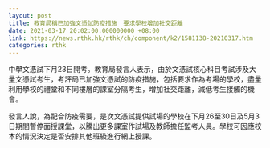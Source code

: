 ```yaml
---
layout: post
title: 教育局稱已加強文憑試防疫措施　要求學校增加社交距離
date: 2021-03-17 20:02:00.000000000 +08:00
link: https://news.rthk.hk/rthk/ch/component/k2/1581138-20210317.htm
categories: rthk
---
```


中學文憑試下月23日開考。教育局發言人表示，由於文憑試核心科目考試涉及大量文憑試考生，考評局已加強文憑試的防疫措施，包括要求作為考場的學校，盡量利用學校的禮堂和不同樓層的課室分隔考生，增加社交距離，減低考生接觸的機會。

發言人說，為配合防疫需要，是次文憑試提供試場的學校在下月26至30日及5月3日期間暫停面授課堂，以騰出更多課室作試場及教師擔任監考人員。學校可因應校本的情況決定是否安排其他班級進行網上授課。
